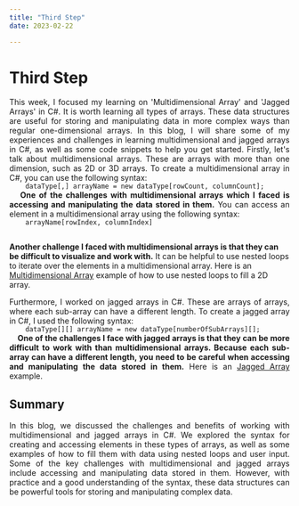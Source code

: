 ```yaml
---
title: "Third Step"
date: 2023-02-22

---
```

<h1><b>Third Step</b></h1>
<p align="justify">
  This week, I focused my learning on 'Multidimensional Array' and 'Jagged Arrays' in C#. It is worth learning all types of arrays. These data structures are useful 
  for storing and manipulating data in more complex ways than regular one-dimensional arrays. In this blog, I will share some of my experiences and challenges in 
  learning multidimensional and jagged arrays in C#, as well as some code snippets to help you get started. Firstly, let's talk about multidimensional arrays. 
  These are arrays with more than one dimension, such as 2D or 3D arrays. To create a multidimensional array in C#, you can use the following syntax:
  <code>
    dataType[,] arrayName = new dataType[rowCount, columnCount];
  </code>
  <b>One of the challenges with multidimensional arrays which I faced is accessing and manipulating the data stored in them.</b> You can access an element in a 
  multidimensional array using the following syntax:
  <code>
    arrayName[rowIndex, columnIndex]
  </code>
  
  <b>Another challenge I faced with multidimensional arrays is that they can be difficult to visualize and work with.</b> It can be helpful to use nested loops to iterate 
  over the elements in a multidimensional array. Here is an <a href="https://github.com/rugveth1210/Language-Learning-Blog/blob/main/_Codes/MultidimensionalArrays.cs">
  Multidimensional Array</a> example of how to use nested loops to fill a 2D array.
</p>
<p align="justify">
  Furthermore, I worked on jagged arrays in C#. These are arrays of arrays, where each sub-array can have a different length. To create a jagged array in C#, 
  I used the following syntax:
  <code>
    dataType[][] arrayName = new dataType[numberOfSubArrays][];
  </code>
  <b>One of the challenges I face with jagged arrays is that they can be more difficult to work with than multidimensional arrays. Because each sub-array can have a different 
    length, you need to be careful when accessing and manipulating the data stored in them.</b> Here is an <a href="https://github.com/rugveth1210/Language-Learning-Blog/blob/main/_Codes/JaggedArray.cs">Jagged Array</a>
  example.
</p>

<h2><b>Summary</b></h2>
<p align="justify">
  In this blog, we discussed the challenges and benefits of working with multidimensional and jagged arrays in C#. We explored the syntax for creating and accessing 
  elements in these types of arrays, as well as some examples of how to fill them with data using nested loops and user input. Some of the key challenges with 
  multidimensional and jagged arrays include accessing and manipulating data stored in them. However, with practice and a good understanding of the syntax, these data 
  structures can be powerful tools for storing and manipulating complex data.
</p>


